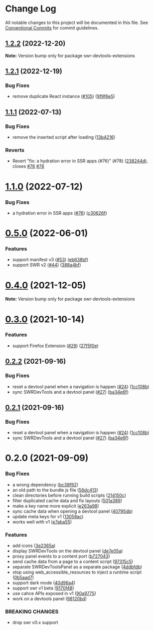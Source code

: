 # Change Log

All notable changes to this project will be documented in this file.
See [Conventional Commits](https://conventionalcommits.org) for commit guidelines.

## [1.2.2](https://github.com/koba04/swr-devtools/compare/v1.2.1...v1.2.2) (2022-12-20)

**Note:** Version bump only for package swr-devtools-extensions





## [1.2.1](https://github.com/koba04/swr-devtools/compare/v1.2.0...v1.2.1) (2022-12-19)


### Bug Fixes

* remove duplicate React instance ([#105](https://github.com/koba04/swr-devtools/issues/105)) ([9f9f6e5](https://github.com/koba04/swr-devtools/commit/9f9f6e521ac9f89ee1b0fbba6b2bd809218ab181))





## [1.1.1](https://github.com/koba04/swr-devtools/compare/v1.1.0...v1.1.1) (2022-07-13)


### Bug Fixes

* remove the inserted script after loading ([13b4216](https://github.com/koba04/swr-devtools/commit/13b42168d550ad16f0fb23aaaeffd57867aa2121))


### Reverts

* Revert "fix: a hydration error in SSR apps (#76)" (#78) ([238244d](https://github.com/koba04/swr-devtools/commit/238244d7a9acee3d9149aa06d6ce78049b83c742)), closes [#76](https://github.com/koba04/swr-devtools/issues/76) [#78](https://github.com/koba04/swr-devtools/issues/78)





# [1.1.0](https://github.com/koba04/swr-devtools/compare/v1.0.0...v1.1.0) (2022-07-12)


### Bug Fixes

* a hydration error in SSR apps ([#76](https://github.com/koba04/swr-devtools/issues/76)) ([c30626f](https://github.com/koba04/swr-devtools/commit/c30626f44ec2eab1dabe81ee101aef4fbf19c2d2))





# [0.5.0](https://github.com/koba04/swr-devtools/compare/v0.4.0...v0.5.0) (2022-06-01)


### Features

* support manifest v3 ([#53](https://github.com/koba04/swr-devtools/issues/53)) ([eb638bf](https://github.com/koba04/swr-devtools/commit/eb638bf83ec00971458b283da80741150fc5554c))
* support SWR v2 ([#44](https://github.com/koba04/swr-devtools/issues/44)) ([388a4bf](https://github.com/koba04/swr-devtools/commit/388a4bff545c76414f768c26b34aa858bc1f0291))





# [0.4.0](https://github.com/koba04/swr-devtools/compare/v0.3.0...v0.4.0) (2021-12-05)

**Note:** Version bump only for package swr-devtools-extensions





# [0.3.0](https://github.com/koba04/swr-devtools/compare/v0.2.2...v0.3.0) (2021-10-14)


### Features

* support Firefox Extension ([#29](https://github.com/koba04/swr-devtools/issues/29)) ([27f5f0e](https://github.com/koba04/swr-devtools/commit/27f5f0e186fc45dcd5f39862f4788c3a33ba6b18))





## [0.2.2](https://github.com/koba04/swr-devtools/compare/v0.2.0...v0.2.2) (2021-09-16)


### Bug Fixes

* reset a devtool panel when a navigation is happen ([#24](https://github.com/koba04/swr-devtools/issues/24)) ([1cc108b](https://github.com/koba04/swr-devtools/commit/1cc108bf3556b65b8d251e3b22af9505ea28e8da))
* sync SWRDevTools and a devtool panel ([#27](https://github.com/koba04/swr-devtools/issues/27)) ([ba34e6f](https://github.com/koba04/swr-devtools/commit/ba34e6ff3be261cd656a5d90f0b4bef64e1b71e8))





## [0.2.1](https://github.com/koba04/swr-devtools/compare/v0.2.0...v0.2.1) (2021-09-16)


### Bug Fixes

* reset a devtool panel when a navigation is happen ([#24](https://github.com/koba04/swr-devtools/issues/24)) ([1cc108b](https://github.com/koba04/swr-devtools/commit/1cc108bf3556b65b8d251e3b22af9505ea28e8da))
* sync SWRDevTools and a devtool panel ([#27](https://github.com/koba04/swr-devtools/issues/27)) ([ba34e6f](https://github.com/koba04/swr-devtools/commit/ba34e6ff3be261cd656a5d90f0b4bef64e1b71e8))





# 0.2.0 (2021-09-09)


### Bug Fixes

* a wrong dependency ([bc38f92](https://github.com/koba04/swr-devtools/commit/bc38f92e953a7caef7cc708fc0fc362b5a0daf62))
* an old path to the bundle js file ([56dc413](https://github.com/koba04/swr-devtools/commit/56dc4136ad698830b4e55be85841c22d0030af98))
* clean directories before running build scripts ([214150c](https://github.com/koba04/swr-devtools/commit/214150c70f6c7e823baff9ab2c16802dbb27afda))
* filter duplicated cache data and fix layouts ([501a389](https://github.com/koba04/swr-devtools/commit/501a389b269133e079bf075e1a1e619cb970a713))
* make a key name more explicit ([e263a98](https://github.com/koba04/swr-devtools/commit/e263a986b03e5e83edbf7eaf6cbed41b8752343b))
* sync cache data when opening a devtool panel ([40795db](https://github.com/koba04/swr-devtools/commit/40795dba659dbdbc883c199b59a318d9ad7c146d))
* update meta keys for v1 ([13058ac](https://github.com/koba04/swr-devtools/commit/13058ac4ec0e2f434c52246860b18b166b4af305))
* works well with v1 ([e7aba55](https://github.com/koba04/swr-devtools/commit/e7aba553ce7f2a3d77c25a0a436d58ccc4d342fa))


### Features

* add icons ([3e2365a](https://github.com/koba04/swr-devtools/commit/3e2365af28d9452a0536c0978798e0579c8d8e60))
* display SWRDevTools on the devtool panel ([de7e05a](https://github.com/koba04/swr-devtools/commit/de7e05a16e5be5c8211371d75f834492a11e6179))
* proxy panel events to a content port ([b727043](https://github.com/koba04/swr-devtools/commit/b72704381ee13975855eb67c1ba472f733285136))
* send cache data from a page to a content script ([97315c5](https://github.com/koba04/swr-devtools/commit/97315c501024a6346979460feb4f8b046e38f9d0))
* separate SWRDevToolsPanel as a separate package ([4ddbfdb](https://github.com/koba04/swr-devtools/commit/4ddbfdbeb7051ed4df5ded307461ab60820a4cf4))
* stop using web_accessible_resources to inject a runtime script ([0b5aad7](https://github.com/koba04/swr-devtools/commit/0b5aad79557291f8210bab369a71a9d9516098c3))
* support dark mode ([40d96a4](https://github.com/koba04/swr-devtools/commit/40d96a4b1158b367c0332737cbdb5c6cf0b0e268))
* support swr v1 beta ([9170f48](https://github.com/koba04/swr-devtools/commit/9170f4837b25436fbbde757b72c7b48bb862a16f))
* use cahce APIs exposed in v1 ([90a9775](https://github.com/koba04/swr-devtools/commit/90a977514d570c35b1157febe88b076d283f5a95))
* work on a devtools panel ([98120bd](https://github.com/koba04/swr-devtools/commit/98120bd591bddec37c2a0c69594098011b77c0a0))


### BREAKING CHANGES

* drop swr v0.x support
